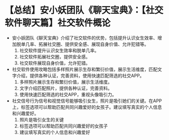 # 【总结】安小妖团队《聊天宝典》：【社交软件聊天篇】社交软件概论

-   安小妖团队《聊天宝典》介绍了社交软件的优势，包括提升认识女生效率、增加脱单几率、拓展社交圈、提供安全感、展现自身价值、允许犯错等。
    1.  社交软件提升认识女生效率和脱单几率。
    2.  社交软件拓展社交圈，提供安全感。
    3.  社交软件展现自身价值，允许犯错。
-   社交软件使用攻略包括多样照片展示生存和繁衍价值，展示生活维度，匹配文字介绍，提供各种认证，完善资料，使用快速匹配筛选的社交APP。
    1.  多样照片展示生存和繁衍价值，展示生活维度。
    2.  文字介绍匹配照片，提供各种认证，完善资料。
    3.  使用快速匹配筛选的社交APP，重视头像吸引力。
-   社交信号行为信号和视觉信号能够吸引女生，照片是吸引她们的关键。在APP上，标签选项可以帮助匹配共同兴趣爱好的女孩子。建议填写真实的个人信息和兴趣爱好。
    1.  照片是吸引女生的关键
    2.  标签选项可以帮助匹配共同兴趣爱好的女孩子
    3.  建议填写真实的个人信息和兴趣爱好